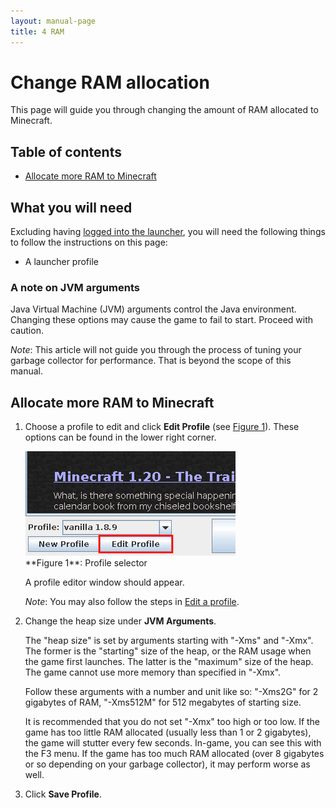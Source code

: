 ```yaml
---
layout: manual-page
title: 4 RAM
---
```


# Change RAM allocation
This page will guide you through changing the amount of RAM allocated to Minecraft.

## Table of contents
- [Allocate more RAM to Minecraft](#allocate-more-ram-to-minecraft)

## What you will need
Excluding having [logged into the launcher](01-signin), you will need the following things to follow the instructions on this page:

- A launcher profile

### A note on JVM arguments
Java Virtual Machine (JVM) arguments control the Java environment. Changing these options may cause the game to fail to start. Proceed with caution.

_Note_: This article will not guide you through the process of tuning your garbage collector for performance. That is beyond the scope of this manual.

## Allocate more RAM to Minecraft
1. Choose a profile to edit and click **Edit Profile** (see [Figure 1](#fig01)). These options can be found in the lower right corner.
   
   <span class="manual-figure" id="fig01">
   <a href="img/03/fig01-edit-profile.png"><img alt="Profile selector" src="img/03/fig01-edit-profile.png" /></a><br>
   **Figure 1**: Profile selector
   </span>

   A profile editor window should appear.

   _Note_: You may also follow the steps in [Edit a profile](02-profiles#edit-a-profile).

2. Change the heap size under **JVM Arguments**.
   
   The "heap size" is set by arguments starting with "-Xms" and "-Xmx". The former is the "starting" size of the heap, or the RAM usage when the game first launches. The latter is the "maximum" size of the heap. The game cannot use more memory than specified in "-Xmx".

   Follow these arguments with a number and unit like so: "-Xms2G" for 2 gigabytes of RAM, "-Xms512M" for 512 megabytes of starting size.

   It is recommended that you do not set "-Xmx" too high or too low. If the game has too little RAM allocated (usually less than 1 or 2 gigabytes), the game will stutter every few seconds. In-game, you can see this with the F3 menu. If the game has too much RAM allocated (over 8 gigabytes or so depending on your garbage collector), it may perform worse as well.
3. Click **Save Profile**.

